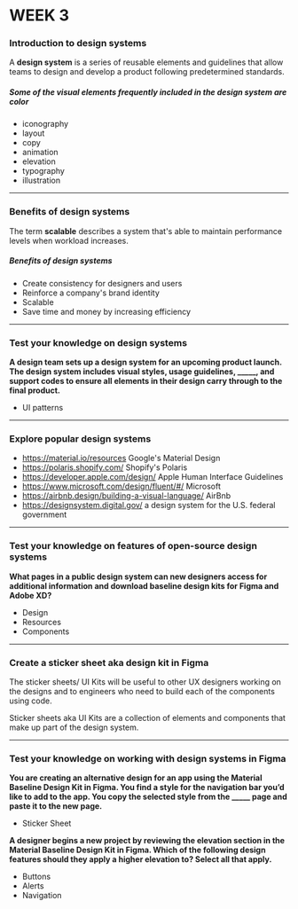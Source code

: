 # WEEK 3

### Introduction to design systems

A **design system** is a series of reusable elements and guidelines that allow teams to design and develop a product following predetermined standards.

##### Some of the visual elements frequently included in the design system are color 
- iconography 
- layout
- copy 
- animation
- elevation 
- typography
- illustration

---

### Benefits of design systems

The term **scalable** describes a system that's able to maintain performance levels when workload increases.

##### Benefits of design systems 
- Create consistency for designers and users 
- Reinforce a company's brand identity 
- Scalable 
- Save time and money by increasing efficiency 

---

### Test your knowledge on design systems

**A design team sets up a design system for an upcoming product launch. The design system includes visual styles, usage guidelines, _____, and support codes to ensure all elements in their design carry through to the final product.**

- UI patterns

---
### Explore popular design systems

- https://material.io/resources Google's Material Design
- https://polaris.shopify.com/ Shopify's Polaris
- https://developer.apple.com/design/ Apple Human Interface Guidelines
- https://www.microsoft.com/design/fluent/#/ Microsoft 
- https://airbnb.design/building-a-visual-language/ AirBnb
- https://designsystem.digital.gov/ a design system for the U.S. federal government

---

### Test your knowledge on features of open-source design systems

**What pages in a public design system can new designers access for additional information and download baseline design kits for Figma and Adobe XD?**

- Design 
- Resources 
- Components 

---
### Create a sticker sheet aka design kit in Figma

The sticker sheets/ UI Kits will be useful to other UX designers working on the designs and to engineers who need to build each of the components using code.

Sticker sheets aka UI Kits are a collection of elements and components that make up part of the design system.

--- 
### Test your knowledge on working with design systems in Figma

**You are creating an alternative design for an app using the Material Baseline Design Kit in Figma. You find a style for the navigation bar you’d like to add to the app. You copy the selected style from the _____ page and paste it to the new page.**

- Sticker Sheet

**A designer begins a new project by reviewing the elevation section in the Material Baseline Design Kit in Figma. Which of the following design features should they apply a higher elevation to? Select all that apply.**

- Buttons
- Alerts
- Navigation










